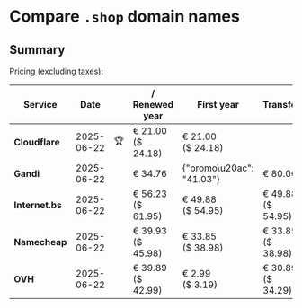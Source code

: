 # Compare `.shop` domain names

## Summary

Pricing (excluding taxes):

| Service | Date |  | / Renewed year | First year | Transfer | Restoration |
|--|--|--|--|--|--|--|
| **Cloudflare** | 2025-06-22 | 🏆 | € 21.00<br>($ 24.18) | € 21.00<br>($ 24.18) |  |  |
| **Gandi** | 2025-06-22 |  | € 34.76 | {"promo\u20ac": "41.03"} | € 80.00 | € 200.54 |
| **Internet.bs** | 2025-06-22 |  | € 56.23<br>($ 61.95) | € 49.88<br>($ 54.95) | € 49.88<br>($ 54.95) | € 274.08<br>($ 301.95) |
| **Namecheap** | 2025-06-22 |  | € 39.93<br>($ 45.98) | € 33.85<br>($ 38.98) | € 33.85<br>($ 38.98) |  |
| **OVH** | 2025-06-22 |  | € 39.89<br>($ 42.99) | € 2.99<br>($ 3.19) | € 30.89<br>($ 34.29) |  |
